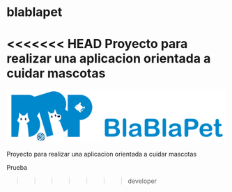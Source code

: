 # blablapet

<<<<<<< HEAD
Proyecto para realizar una aplicacion orientada a cuidar mascotas
=======
![BlaBlaPet Logo](/assets/images/logo.png)

Proyecto para realizar una aplicacion orientada a cuidar mascotas

Prueba
>>>>>>> developer
